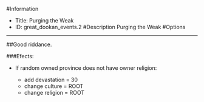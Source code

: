#Information
 - Title: Purging the Weak
 - ID: great_dookan_events.2
#Description
Purging the Weak
#Options

___
##Good riddance.

###Efects:<ul><li>If random owned province does not have owner religion:</li><ul><li>add devastation = 30</li><li>change culture = ROOT</li><li>change religion = ROOT</li></ul></ul>

